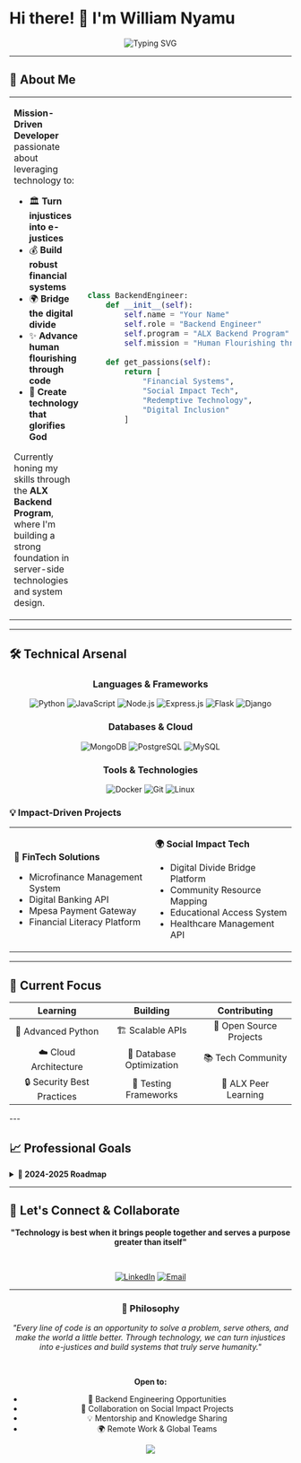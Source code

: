 # Hi there! 👋 I'm William Nyamu

<div align="center">
  <img src="https://readme-typing-svg.herokuapp.com?font=Fira+Code&pause=1000&color=2E8B57&center=true&vCenter=true&width=435&lines=Backend+Engineer+%7C+ALX+Student;Turning+Injustices+into+E-Justice;Building+for+Human+Flourishing;Passionate+about+Redemptive+Tech" alt="Typing SVG" />
</div>

---

## 🌟 About Me

<table>
<tr>
<td width="50%">

**Mission-Driven Developer** passionate about leveraging technology to:
- 🏛️ **Turn injustices into e-justices**
- 💰 **Build robust financial systems**
- 🌍 **Bridge the digital divide**
- ✨ **Advance human flourishing through code**
- 🙏 **Create technology that glorifies God**

Currently honing my skills through the **ALX Backend Program**, where I'm building a strong foundation in server-side technologies and system design.

</td>
<td width="50%">

```python
class BackendEngineer:
    def __init__(self):
        self.name = "Your Name"
        self.role = "Backend Engineer"
        self.program = "ALX Backend Program"
        self.mission = "Human Flourishing through Tech"
        
    def get_passions(self):
        return [
            "Financial Systems",
            "Social Impact Tech",
            "Redemptive Technology",
            "Digital Inclusion"
        ]
```

</td>
</tr>
</table>

---

## 🛠️ Technical Arsenal

<div align="center">

### **Languages & Frameworks**
![Python](https://img.shields.io/badge/Python-3776AB?style=for-the-badge&logo=python&logoColor=white)
![JavaScript](https://img.shields.io/badge/JavaScript-F7DF1E?style=for-the-badge&logo=javascript&logoColor=black)
![Node.js](https://img.shields.io/badge/Node.js-43853D?style=for-the-badge&logo=node.js&logoColor=white)
![Express.js](https://img.shields.io/badge/Express.js-404D59?style=for-the-badge)
![Flask](https://img.shields.io/badge/Flask-000000?style=for-the-badge&logo=flask&logoColor=white)
![Django](https://img.shields.io/badge/Django-092E20?style=for-the-badge&logo=django&logoColor=white)

### **Databases & Cloud**
![MongoDB](https://img.shields.io/badge/MongoDB-4EA94B?style=for-the-badge&logo=mongodb&logoColor=white)
![PostgreSQL](https://img.shields.io/badge/PostgreSQL-316192?style=for-the-badge&logo=postgresql&logoColor=white)
![MySQL](https://img.shields.io/badge/MySQL-00000F?style=for-the-badge&logo=mysql&logoColor=white)

### **Tools & Technologies**
![Docker](https://img.shields.io/badge/Docker-2496ED?style=for-the-badge&logo=docker&logoColor=white)
![Git](https://img.shields.io/badge/Git-F05032?style=for-the-badge&logo=git&logoColor=white)
![Linux](https://img.shields.io/badge/Linux-FCC624?style=for-the-badge&logo=linux&logoColor=black)
</div>


### 💡 Impact-Driven Projects

<table>
<tr>
<td width="50%">

**🏦 FinTech Solutions**
- Microfinance Management System
- Digital Banking API
- Mpesa Payment Gateway
- Financial Literacy Platform

</td>
<td width="50%">

**🌍 Social Impact Tech**
- Digital Divide Bridge Platform
- Community Resource Mapping
- Educational Access System
- Healthcare Management API

</td>
</tr>
</table>

---

## 🎯 Current Focus

<div align="center">

| **Learning** | **Building** | **Contributing** |
|:---:|:---:|:---:|
| 🐍 Advanced Python | 🏗️ Scalable APIs | 🤝 Open Source Projects |
| ☁️ Cloud Architecture | 💾 Database Optimization | 📚 Tech Community |
| 🔒 Security Best Practices | 🧪 Testing Frameworks | 🌟 ALX Peer Learning |

</div>
---

## 📈 Professional Goals

<details>
<summary><b>🎯 2024-2025 Roadmap</b></summary>

### **Short-term Goals (Next 6 months)**
- Complete ALX Backend Specialization
- Build 3 production-ready projects
- Contribute to 5 open-source repositories
- Obtain AWS Cloud Practitioner certification

### **Long-term Vision (1-2 years)**
- Lead backend development for fintech startup
- Launch digital inclusion initiative
- Mentor 50+ upcoming developers
- Build redemptive technology solutions

</details>

---

## 🤝 Let's Connect & Collaborate

<div align="center">

**"Technology is best when it brings people together and serves a purpose greater than itself"**

<br>

[![LinkedIn](https://img.shields.io/badge/LinkedIn-0077B5?style=for-the-badge&logo=linkedin&logoColor=white)](https://linkedin.com/in/William-Nyamu-Kiura)
[![Email](https://img.shields.io/badge/Email-D14836?style=for-the-badge&logo=gmail&logoColor=white)](mailto:williamnyamu08@gmail.com)

</div>

---

<div align="center">

### 💭 Philosophy

*"Every line of code is an opportunity to solve a problem, serve others, and make the world a little better. Through technology, we can turn injustices into e-justices and build systems that truly serve humanity."*

<br>

**Open to:**
- 🚀 Backend Engineering Opportunities
- 🤝 Collaboration on Social Impact Projects
- 💡 Mentorship and Knowledge Sharing
- 🌍 Remote Work & Global Teams


<div align="center">
  <img src="https://capsule-render.vercel.app/api?type=waving&color=gradient&height=100&section=footer" />
</div>
<!---
WilliamNyamu/WilliamNyamu is a ✨ special ✨ repository because its `README.md` (this file) appears on your GitHub profile.
You can click the Preview link to take a look at your changes.
--->
